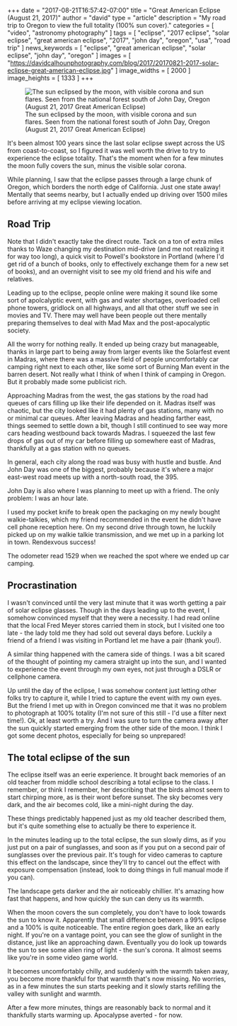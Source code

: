 +++
date = "2017-08-21T16:57:42-07:00"
title = "Great American Eclipse (August 21, 2017)"
author = "david"
type = "article"
description = "My road trip to Oregon to view the full totality (100% sun cover)."
categories = [ "video", "astronomy photography" ]
tags = [ "eclipse", "2017 eclipse", "solar eclipse", "great american eclipse", "2017", "john day", "oregon", "usa", "road trip" ]
news_keywords = [ "eclipse", "great american eclipse", "solar eclipse", "john day", "oregon" ]
images = [ "https://davidcalhounphotography.com/blog/2017/20170821-2017-solar-eclipse-great-american-eclipse.jpg" ]
image_widths = [ 2000 ]
image_heights = [ 1333 ]
+++

<figure itemscope itemtype="http://schema.org/Photograph">
<img itemprop="image" src="https://davidcalhounphotography.com/blog/2017/20170821-2017-solar-eclipse-great-american-eclipse.jpg" alt="The sun eclipsed by the moon, with visible corona and sun flares.  Seen from the national forest south of John Day, Oregon (August 21, 2017 Great American Eclipse)">
<figcaption itemprop="about">The sun eclipsed by the moon, with visible corona and sun flares.  Seen from the national forest south of John Day, Oregon (August 21, 2017 Great American Eclipse)</figcaption>
<meta itemprop="creator" content="David Calhoun">
<meta itemprop="copyrightHolder" content="David Calhoun Photography">
<meta itemprop="copyrightYear" content="2017">
<meta itemprop="genre" content="Astronomical Photography">
<meta itemprop="keywords" content="eclipse, 2017 eclipse, great american eclipse, solar eclipse, total solar eclipse, john day, oregon, usa">
</figure>

It's been almost 100 years since the last solar eclipse swept across the US from coast-to-coast, so I figured it was well worth the drive to try to experience the eclipse totality.  That's the moment when for a few minutes the moon fully covers the sun, minus the visible solar corona.

While planning, I saw that the eclipse passes through a large chunk of Oregon, which borders the north edge of California.  Just one state away!  Mentally that seems nearby, but I actually ended up driving over 1500 miles before arriving at my eclipse viewing location.

## Road Trip
Note that I didn't exactly take the direct route.  Tack on a ton of extra miles thanks to Waze changing my destination mid-drive (and me not realizing it for way too long), a quick visit to Powell's bookstore in Portland (where I'd get rid of a bunch of books, only to effectively exchange them for a new set of books), and an overnight visit to see my old friend and his wife and relatives.

Leading up to the eclipse, people online were making it sound like some sort of apolcalyptic event, with gas and water shortages, overloaded cell phone towers, gridlock on all highways, and all that other stuff we see in movies and TV.  There may well have been people out there mentally preparing themselves to deal with Mad Max and the post-apocalyptic society.

All the worry for nothing really.  It ended up being crazy but manageable, thanks in large part to being away from larger events like the Solarfest event in Madras, where there was a massive field of people uncomfortably car camping right next to each other, like some sort of Burning Man event in the barren desert.  Not really what I think of when I think of camping in Oregon.  But it probably made some publicist rich.

Approaching Madras from the west, the gas stations by the road had queues of cars filling up like their life depended on it.  Madras itself was chaotic, but the city looked like it had plenty of gas stations, many with no or minimal car queues.  After leaving Madras and heading farther east, things seemed to settle down a bit, though I still continued to see way more cars heading westbound back towards Madras.  I squeezed the last few drops of gas out of my car before filling up somewhere east of Madras, thankfully at a gas station with no queues.

In general, each city along the road was busy with hustle and bustle.  And John Day was one of the biggest, probably because it's where a major east-west road meets up with a north-south road, the 395.

John Day is also where I was planning to meet up with a friend.  The only problem: I was an hour late.

I used my pocket knife to break open the packaging on my newly bought walkie-talkies, which my friend recommended in the event he didn't have cell phone reception here.  On my second drive through town, he luckily picked up on my walkie talkie transmission, and we met up in a parking lot in town.  Rendexvous success!

The odometer read 1529 when we reached the spot where we ended up car camping.

## Procrastination
I wasn't convinced until the very last minute that it was worth getting a pair of solar eclipse glasses.  Though in the days leading up to the event, I somehow convinced myself that they were a necessity.  I had read online that the local Fred Meyer stores carried them in stock, but I visited one too late - the lady told me they had sold out several days before.  Luckily a friend of a friend I was visiting in Portland let me have a pair (thank you!).

A similar thing happened with the camera side of things.  I was a bit scared of the thought of pointing my camera straight up into the sun, and I wanted to experience the event through my own eyes, not just through a DSLR or cellphone camera.

Up until the day of the eclipse, I was somehow content just letting other folks try to capture it, while I tried to capture the event with my own eyes.  But the friend I met up with in Oregon convinced me that it was no problem to photograph at 100% totality (I'm not sure of this still - I'd use a filter next time!).  Ok, at least worth a try.  And I was sure to turn the camera away after the sun quickly started emerging from the other side of the moon.  I think I got some decent photos, especially for being so unprepared!


## The total eclipse of the sun
The eclipse itself was an eerie experience.  It brought back memories of an old teacher from middle school describing a total eclipse to the class.  I remember, or think I remember, her describing that the birds almost seem to start chirping more, as is their wont before sunset.  The sky becomes very dark, and the air becomes cold, like a mini-night during the day.

These things predictably happened just as my old teacher described them, but it's quite something else to actually be there to experience it.

In the minutes leading up to the total eclipse, the sun slowly dims, as if you just put on a pair of sunglasses, and soon as if you put on a second pair of sunglasses over the previous pair.  It's tough for video cameras to capture this effect on the landscape, since they'll try to cancel out the effect with exposure compensation (instead, look to doing things in full manual mode if you can).

The landscape gets darker and the air noticeably chillier.  It's amazing how fast that happens, and how quickly the sun can deny us its warmth.

When the moon covers the sun completely, you don't have to look towards the sun to know it.  Apparently that small difference between a 99% eclipse and a 100% is quite noticeable.  The entire region goes dark, like an early night.  If you're on a vantage point, you can see the glow of sunlight in the distance, just like an approaching dawn.  Eventually you do look up towards the sun to see some alien ring of light - the sun's corona.  It almost seems like you're in some video game world.

It becomes uncomfortably chilly, and suddenly with the warmth taken away, you become more thankful for that warmth that's now missing.  No worries, as in a few minutes the sun starts peeking and it slowly starts refilling the valley with sunlight and warmth.

After a few more minutes, things are reasonably back to normal and it thankfully starts warming up.  Apocalypse averted - for now.